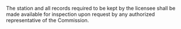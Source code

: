The station and all records required to be kept by the licensee shall be made available for inspection upon request by any authorized representative of the Commission.

